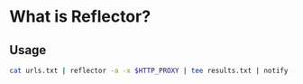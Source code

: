 # What is Reflector?


## Usage
```bash
cat urls.txt | reflector -a -x $HTTP_PROXY | tee results.txt | notify -silent
```
